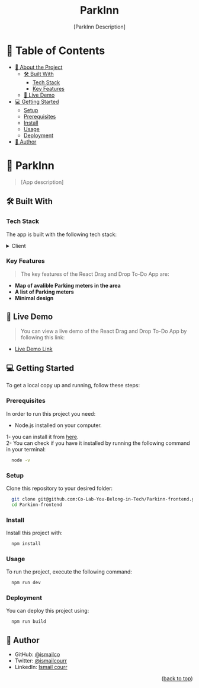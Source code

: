 <a name="readme-top"></a>

<div align="center">
  <h1><b>ParkInn</b></h1>
  <p>[ParkInn Description]</p>
</div>

<!-- TABLE OF CONTENTS -->

# 📗 Table of Contents

- [📖 About the Project](#about-project)
  - [🛠 Built With](#built-with)
    - [Tech Stack](#tech-stack)
    - [Key Features](#key-features)
  - [🚀 Live Demo](#live-demo)
- [💻 Getting Started](#getting-started)
  - [Setup](#setup)
  - [Prerequisites](#prerequisites)
  - [Install](#install)
  - [Usage](#usage)
  - [Deployment](#deployment)
- [👥 Author](#authors)

<!-- PROJECT DESCRIPTION -->

# 📖 ParkInn <a name="about-project"></a>

> [App description]

## 🛠 Built With <a name="built-with"></a>

### Tech Stack <a name="tech-stack"></a>

The app is built with the following tech stack:

<details>
  <summary>Client</summary>
  <ul>
    <li><a href="https://reactjs.org/">React.js</a></li>
    <li><a href="https://vitejs.dev/">Vite</a></li>
    <li><a href="https://tailwindcss.com/">Tailwindcss</a></li>
  </ul>
</details>

### Key Features <a name="key-features"></a>

> The key features of the React Drag and Drop To-Do App are:

- **Map of avalible Parking meters in the area**
- **A list of Parking meters**
- **Minimal design**

## 🚀 Live Demo <a name="live-demo"></a>

> You can view a live demo of the React Drag and Drop To-Do App by following this link:

- [Live Demo Link](https://dropzone.pages.dev)

## 💻 Getting Started <a name="getting-started"></a>

To get a local copy up and running, follow these steps:

### Prerequisites

In order to run this project you need:

- Node.js installed on your computer.

1- you can install it from [here](https://nodejs.org/en/download/).
<br>
2- You can check if you have it installed by running the following command in your terminal:

```sh
  node -v
```

### Setup

Clone this repository to your desired folder:

```sh
  git clone git@github.com:Co-Lab-You-Belong-in-Tech/Parkinn-frontend.git
  cd Parkinn-frontend
```

### Install

Install this project with:

```sh
  npm install
```

### Usage

To run the project, execute the following command:

```sh
  npm run dev
```

### Deployment

You can deploy this project using:

```sh
  npm run build
```

## 👤 **Author** <a name="authors"></a>

- GitHub: [@ismailco](https://github.com/ismailco)
- Twitter: [@ismailcourr](https://twitter.com/ismailcourr)
- LinkedIn: [Ismail courr](https://linkedin.com/in/ismailcourr)

<p align="right">(<a href="#readme-top">back to top</a>)</p>
